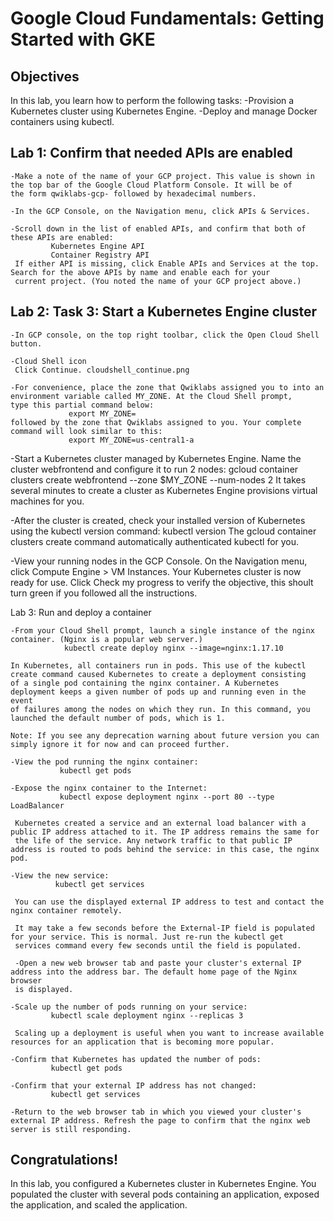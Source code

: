 # Google Cloud Fundamentals: Getting Started with GKE 

## Objectives
In this lab, you learn how to perform the following tasks:
    -Provision a Kubernetes cluster using Kubernetes Engine.
    -Deploy and manage Docker containers using kubectl.
    
## Lab 1: Confirm that needed APIs are enabled
    -Make a note of the name of your GCP project. This value is shown in the top bar of the Google Cloud Platform Console. It will be of 
    the form qwiklabs-gcp- followed by hexadecimal numbers.

    -In the GCP Console, on the Navigation menu, click APIs & Services.

    -Scroll down in the list of enabled APIs, and confirm that both of these APIs are enabled:
             Kubernetes Engine API
             Container Registry API
     If either API is missing, click Enable APIs and Services at the top. Search for the above APIs by name and enable each for your 
     current project. (You noted the name of your GCP project above.)
     
## Lab 2: Task 3: Start a Kubernetes Engine cluster

    -In GCP console, on the top right toolbar, click the Open Cloud Shell button.

    -Cloud Shell icon
     Click Continue. cloudshell_continue.png

    -For convenience, place the zone that Qwiklabs assigned you to into an environment variable called MY_ZONE. At the Cloud Shell prompt, 
    type this partial command below:
                 export MY_ZONE=
    followed by the zone that Qwiklabs assigned to you. Your complete command will look similar to this:
                 export MY_ZONE=us-central1-a

   -Start a Kubernetes cluster managed by Kubernetes Engine. Name the cluster webfrontend and configure it to run 2 nodes:
                 gcloud container clusters create webfrontend --zone $MY_ZONE --num-nodes 2
    It takes several minutes to create a cluster as Kubernetes Engine provisions virtual machines for you.

   -After the cluster is created, check your installed version of Kubernetes using the kubectl version command:
                 kubectl version
    The gcloud container clusters create command automatically authenticated kubectl for you.

   -View your running nodes in the GCP Console. On the Navigation menu, click Compute Engine > VM Instances.
    Your Kubernetes cluster is now ready for use.
    Click Check my progress to verify the objective, this shoult turn green if you followed all the instructions.
    
Lab 3: Run and deploy a container

    -From your Cloud Shell prompt, launch a single instance of the nginx container. (Nginx is a popular web server.)
                kubectl create deploy nginx --image=nginx:1.17.10

    In Kubernetes, all containers run in pods. This use of the kubectl create command caused Kubernetes to create a deployment consisting 
    of a single pod containing the nginx container. A Kubernetes deployment keeps a given number of pods up and running even in the event 
    of failures among the nodes on which they run. In this command, you launched the default number of pods, which is 1.

    Note: If you see any deprecation warning about future version you can simply ignore it for now and can proceed further.

    -View the pod running the nginx container:
               kubectl get pods

    -Expose the nginx container to the Internet:
               kubectl expose deployment nginx --port 80 --type LoadBalancer

     Kubernetes created a service and an external load balancer with a public IP address attached to it. The IP address remains the same for 
     the life of the service. Any network traffic to that public IP address is routed to pods behind the service: in this case, the nginx pod.

    -View the new service:
              kubectl get services

     You can use the displayed external IP address to test and contact the nginx container remotely.

     It may take a few seconds before the External-IP field is populated for your service. This is normal. Just re-run the kubectl get 
     services command every few seconds until the field is populated.

     -Open a new web browser tab and paste your cluster's external IP address into the address bar. The default home page of the Nginx browser 
     is displayed.

    -Scale up the number of pods running on your service:
             kubectl scale deployment nginx --replicas 3

     Scaling up a deployment is useful when you want to increase available resources for an application that is becoming more popular.

    -Confirm that Kubernetes has updated the number of pods:
             kubectl get pods

    -Confirm that your external IP address has not changed:
             kubectl get services

    -Return to the web browser tab in which you viewed your cluster's external IP address. Refresh the page to confirm that the nginx web 
    server is still responding.
    
    
## Congratulations!
In this lab, you configured a Kubernetes cluster in Kubernetes Engine. You populated the cluster with several pods containing an 
application, exposed the application, and scaled the application.

